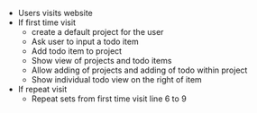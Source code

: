 - Users visits website
- If first time visit 
    - create a default project for the user
    - Ask user to input a todo item
    - Add todo item to project
    - Show view of projects and todo items
    - Allow adding of projects and adding of todo within project
    - Show individual todo view on the right of item
- If repeat visit
    - Repeat sets from first time visit line 6 to 9